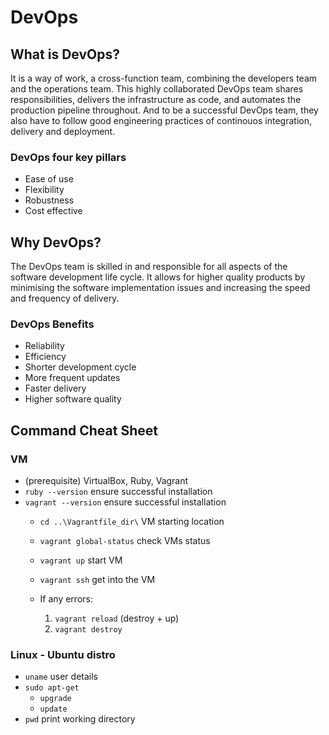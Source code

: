 # DevOps
## What is DevOps?  
It is a way of work, a cross-function team, combining the developers team
and the operations team. This highly collaborated DevOps team shares
responsibilities, delivers the infrastructure as code, and automates the
production pipeline throughout. And to be a successful DevOps team, they also have to follow good engineering practices of continouos integration, delivery and deployment.

### DevOps four key pillars
- Ease of use
- Flexibility
- Robustness
- Cost effective

## Why DevOps?  
The DevOps team is skilled in and responsible for all aspects of the software development life cycle. It allows for higher quality products by minimising the software implementation issues and increasing the speed and frequency of delivery. 

### DevOps Benefits
- Reliability
- Efficiency
- Shorter development cycle
- More frequent updates
- Faster delivery
- Higher software quality

## Command Cheat Sheet
### VM
- (prerequisite) VirtualBox, Ruby, Vagrant
- `ruby --version` ensure successful installation
- `vagrant --version` ensure successful installation
    - `cd ..\Vagrantfile_dir\` VM starting location
    - `vagrant global-status`  check VMs status
    - `vagrant up` start VM
    - `vagrant ssh` get into the VM

    - If any errors:
        1. `vagrant reload` (destroy + up)
        2. `vagrant destroy` 
### Linux - Ubuntu distro
- `uname`                   user details
- `sudo apt-get`    
    - `upgrade`             
    - `update`              
- `pwd`                     print working directory
